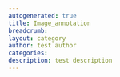```yaml
---
autogenerated: true
title: Image_annotation
breadcrumb: 
layout: category
author: test author
categories: 
description: test description
---
```


